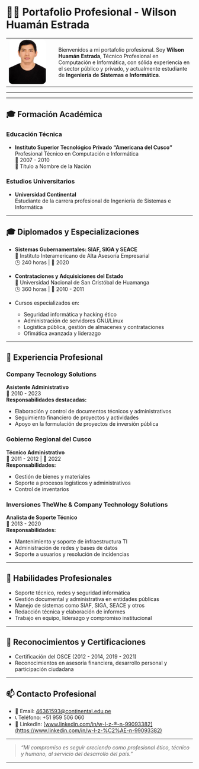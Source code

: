 # 🧑‍💼 Portafolio Profesional - Wilson Huamán Estrada

<table>
  <tr>
    <td width="120px">
      <img src="./perfil.jpg" alt="Foto de Wilson Huamán Estrada" width="100px" style="border-radius: 10px;">
    </td>
    <td>
      Bienvenidos a mi portafolio profesional. Soy <strong>Wilson Huamán Estrada</strong>, Técnico Profesional en Computación e Informática, con sólida experiencia en el sector público y privado, y actualmente estudiante de <strong>Ingeniería de Sistemas e Informática</strong>.
    </td>
  </tr>
</table>

---
---

## 🎓 Formación Académica

### Educación Técnica
- **Instituto Superior Tecnológico Privado “Americana del Cusco”**  
  Profesional Técnico en Computación e Informática  
  📅 2007 - 2010  
  📜 Título a Nombre de la Nación

### Estudios Universitarios
- **Universidad Continental**  
  Estudiante de la carrera profesional de Ingeniería de Sistemas e Informática

---

## 🎓 Diplomados y Especializaciones

- **Sistemas Gubernamentales: SIAF, SIGA y SEACE**  
  📍 Instituto Interamericano de Alta Asesoría Empresarial  
  🕒 240 horas | 📅 2020

- **Contrataciones y Adquisiciones del Estado**  
  📍 Universidad Nacional de San Cristóbal de Huamanga  
  🕒 360 horas | 📅 2010 - 2011

- Cursos especializados en:
  - Seguridad informática y hacking ético
  - Administración de servidores GNU/Linux
  - Logística pública, gestión de almacenes y contrataciones
  - Ofimática avanzada y liderazgo

---

## 💼 Experiencia Profesional

### Company Tecnology Solutions  
**Asistente Administrativo**  
📅 2010 - 2023  
**Responsabilidades destacadas:**
- Elaboración y control de documentos técnicos y administrativos
- Seguimiento financiero de proyectos y actividades
- Apoyo en la formulación de proyectos de inversión pública

### Gobierno Regional del Cusco  
**Técnico Administrativo**  
📅 2011 - 2012 | 📅 2022  
**Responsabilidades:**
- Gestión de bienes y materiales
- Soporte a procesos logísticos y administrativos
- Control de inventarios

### Inversiones TheWhe & Company Technology Solutions  
**Analista de Soporte Técnico**  
📅 2013 - 2020  
**Responsabilidades:**
- Mantenimiento y soporte de infraestructura TI
- Administración de redes y bases de datos
- Soporte a usuarios y resolución de incidencias

---

## 🧠 Habilidades Profesionales

- Soporte técnico, redes y seguridad informática
- Gestión documental y administrativa en entidades públicas
- Manejo de sistemas como SIAF, SIGA, SEACE y otros
- Redacción técnica y elaboración de informes
- Trabajo en equipo, liderazgo y compromiso institucional

---

## 📜 Reconocimientos y Certificaciones

- Certificación del OSCE (2012 - 2014, 2019 - 2021)
- Reconocimientos en asesoría financiera, desarrollo personal y participación ciudadana

---

## 📫 Contacto Profesional

- 📧 Email: [46361593@continental.edu.pe](mailto:46361593@continental.edu.pe)  
- 📞 Teléfono: +51 959 506 060  
- 🔗 LinkedIn: [www.linkedin.com/in/w-l-z-®-n-99093382](https://www.linkedin.com/in/w-l-z-%C2%AE-n-99093382)

---

> _“Mi compromiso es seguir creciendo como profesional ético, técnico y humano, al servicio del desarrollo del país.”_

---
